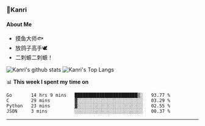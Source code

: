 ### 🌱Kanri
#### About Me
- 摸鱼大师🐟
- 放鸽子高手🕊
- 二刺螈二刺螈！

![Kanri's github stats](https://github-readme-stats.vercel.app/api?username=Yiwen-Chan&show_icons=true&theme=vue&line_height=20)
![Kanri's Top Langs](https://github-readme-stats.vercel.app/api/top-langs/?username=Yiwen-Chan&layout=compact&theme=vue&card_width=270)

📊 **This week I spent my time on**
<!--START_SECTION:waka-->
```text
Go       14 hrs 9 mins   ███████████████████████▒░   93.77 % 
C        29 mins         ▓░░░░░░░░░░░░░░░░░░░░░░░░   03.29 % 
Python   23 mins         ▓░░░░░░░░░░░░░░░░░░░░░░░░   02.55 % 
JSON     3 mins          ░░░░░░░░░░░░░░░░░░░░░░░░░   00.37 % 
```
<!--END_SECTION:waka-->

***

